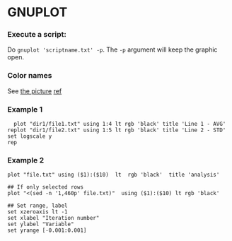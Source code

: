 # GNUPLOT

### Execute a script:
Do `gnuplot 'scriptname.txt' -p`. The `-p` argument will keep the graphic open.


### Color names
See [the picture](colornames.png) [ref](https://ayapin-film.sakura.ne.jp/Gnuplot/Primer/Misc/colornames.png)

### Example 1
```
  plot "dir1/file1.txt" using 1:4 lt rgb 'black' title 'Line 1 - AVG'
replot "dir1/file2.txt" using 1:5 lt rgb 'black' title 'Line 2 - STD'
set logscale y
rep
```

### Example 2
```
plot "file.txt" using ($1):($10)  lt  rgb 'black'  title 'analysis'

## If only selected rows
plot "<(sed -n '1,460p' file.txt)"  using ($1):($10) lt rgb 'black'

## Set range, label
set xzeroaxis lt -1
set xlabel "Iteration number"
set ylabel "Variable"
set yrange [-0.001:0.001]
```

